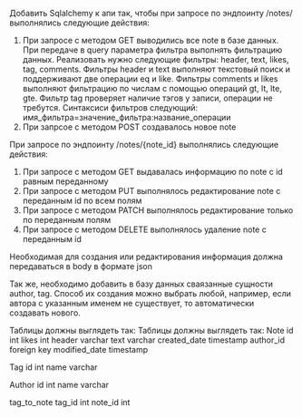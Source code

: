 Добавить Sqlalchemy к апи так, чтобы при запросе по эндпоинту /notes/ выполнялись следующие действия:
1. При запросе с методом GET выводились все note в базе данных. 
При передаче в query параметра фильтра выполнять фильтрацию данных. Реализовать нужно следующие фильтры: header, text, likes, tag, comments. Фильтры header и text выполняют текстовый поиск и поддерживают две операции eq и like. Фильтры comments и likes выполняют фильтрацию по числам с помощью операций gt, lt, lte, gte. Фильтр tag проверяет наличие тэгов у записи, операции не требутся. Синтаксиси фильтров следующий: имя_фильтра=значение_фильтра:название_операции
2. При запрсое с методом POST создавалось новое note

При запросе по эндпоинту /notes/{note_id} выполнялись следующие действия:
1. При запросе с методом GET выдавалась информацию по note с id равным переданному
2. При запросе с методом PUT выполнялось редактирование note с переданным id по всем полям
3. При запросе с методом PATCH выполнялось редактирование только по переданным полям
4. При запросе с методом DELETE выполнялось удаление note с переданным id

Необходимая для создания или редактирования информация должна передаваться в body в формате json

Так же, необходимо добавить в базу данных сваязанные сущности author, tag. Способ их создания можно выбрать любой, например, если автора с указанным именем не существует, то автоматически создавать нового.

Таблицы должны выглядеть так:
Таблицы должны выглядеть так:
Note
id int 
likes int 
header varchar
text varchar
created_date timestamp
author_id foreign key 
modified_date timestamp

Tag
id int
name varchar

Author
id int
name varchar

tag_to_note
tag_id int
note_id int
